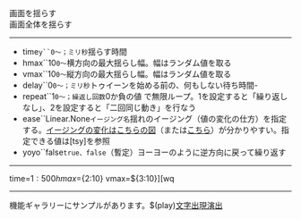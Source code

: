 画面を揺らす  
画面全体を揺らす

***
- time`y``0〜；ミリ秒`揺らす時間
- hmax``10`0〜`横方向の最大揺らし幅。幅はランダム値を取る
- vmax``10`0〜`縦方向の最大揺らし幅。幅はランダム値を取る
- delay``0`0〜；ミリ秒`トゥイーンを始める前の、何もしない待ち時間- 
- repeat``1`0〜；繰返し回数`0か負の値 で無限ループ。1を設定すると「繰り返しなし」、2を設定すると「二回同じ動き」を行なう
- ease``Linear.None`イージング名`揺れのイージング（値の変化の仕方）を指定する。[イージングの変化はこちらの図](https://createjs.com/demos/tweenjs/tween_sparktable)（または[こちら](https://sole.github.io/tween.js/examples/03_graphs.html)）が分かりやすい。指定できる値は[tsy]を参照
- yoyo``false`true、false`（暫定）ヨーヨーのように逆方向に戻って繰り返す

***
time=${1:500} hmax=${2:10} vmax=${3:10}][wq

***
機能ギャラリーにサンプルがあります。$(play)[文字出現演出](https://famibee.github.io/SKYNovel_gallery/?cur=tag_quake)
